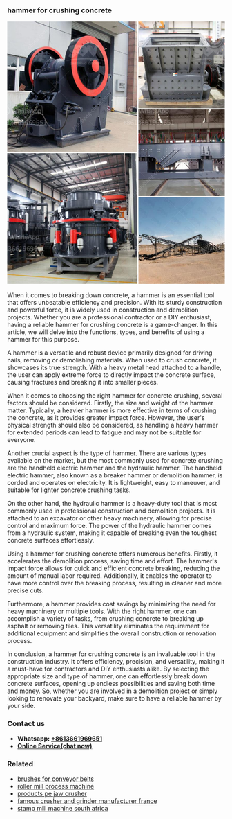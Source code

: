 <h3>hammer for crushing concrete</h3><img src='1704951822.jpg' alt=''><p>When it comes to breaking down concrete, a hammer is an essential tool that offers unbeatable efficiency and precision. With its sturdy construction and powerful force, it is widely used in construction and demolition projects. Whether you are a professional contractor or a DIY enthusiast, having a reliable hammer for crushing concrete is a game-changer. In this article, we will delve into the functions, types, and benefits of using a hammer for this purpose.</p><p>A hammer is a versatile and robust device primarily designed for driving nails, removing or demolishing materials. When used to crush concrete, it showcases its true strength. With a heavy metal head attached to a handle, the user can apply extreme force to directly impact the concrete surface, causing fractures and breaking it into smaller pieces.</p><p>When it comes to choosing the right hammer for concrete crushing, several factors should be considered. Firstly, the size and weight of the hammer matter. Typically, a heavier hammer is more effective in terms of crushing the concrete, as it provides greater impact force. However, the user's physical strength should also be considered, as handling a heavy hammer for extended periods can lead to fatigue and may not be suitable for everyone.</p><p>Another crucial aspect is the type of hammer. There are various types available on the market, but the most commonly used for concrete crushing are the handheld electric hammer and the hydraulic hammer. The handheld electric hammer, also known as a breaker hammer or demolition hammer, is corded and operates on electricity. It is lightweight, easy to maneuver, and suitable for lighter concrete crushing tasks.</p><p>On the other hand, the hydraulic hammer is a heavy-duty tool that is most commonly used in professional construction and demolition projects. It is attached to an excavator or other heavy machinery, allowing for precise control and maximum force. The power of the hydraulic hammer comes from a hydraulic system, making it capable of breaking even the toughest concrete surfaces effortlessly.</p><p>Using a hammer for crushing concrete offers numerous benefits. Firstly, it accelerates the demolition process, saving time and effort. The hammer's impact force allows for quick and efficient concrete breaking, reducing the amount of manual labor required. Additionally, it enables the operator to have more control over the breaking process, resulting in cleaner and more precise cuts.</p><p>Furthermore, a hammer provides cost savings by minimizing the need for heavy machinery or multiple tools. With the right hammer, one can accomplish a variety of tasks, from crushing concrete to breaking up asphalt or removing tiles. This versatility eliminates the requirement for additional equipment and simplifies the overall construction or renovation process.</p><p>In conclusion, a hammer for crushing concrete is an invaluable tool in the construction industry. It offers efficiency, precision, and versatility, making it a must-have for contractors and DIY enthusiasts alike. By selecting the appropriate size and type of hammer, one can effortlessly break down concrete surfaces, opening up endless possibilities and saving both time and money. So, whether you are involved in a demolition project or simply looking to renovate your backyard, make sure to have a reliable hammer by your side.</p><h3>Contact us</h3><ul><li><strong>Whatsapp:&nbsp;<a href="https://wa.me/8613661969651">+8613661969651</a></strong></li><li><a href="https://swt.shibang-china.com/?git&amp;zhl&amp;hammer for crushing concrete"><strong>Online Service(chat now)</strong></a></li></ul><h3>Related</h3><ul><li><a href='brushes for conveyor belts.md'>brushes for conveyor belts</a></li><li><a href='roller mill process machine.md'>roller mill process machine</a></li><li><a href='products pe jaw crusher.md'>products pe jaw crusher</a></li><li><a href='famous crusher and grinder manufacturer france.md'>famous crusher and grinder manufacturer france</a></li><li><a href='stamp mill machine south africa.md'>stamp mill machine south africa</a></li></ul>
